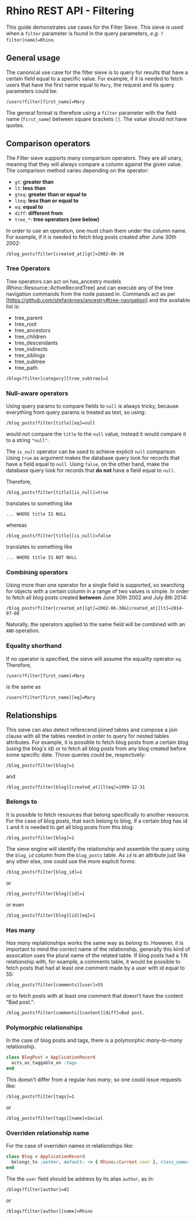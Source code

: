 # Rhino REST API - Filtering

This guide demonstrates use cases for the Filter Sieve. This sieve is used when a `filter` parameter is found in the query parameters, _e.g._ `?filter[name]=Rhino`.

## General usage

The canonical use case for the filter sieve is to query for results that have a certain field equal to a specific value. For example, if it is needed to fetch users that have the first name equal to `Mary`, the request and its query parameters could be:

```
/users?filter[first_name]=Mary
```

The general format is therefore using a `filter` parameter with the field name (`first_name`) between square brackets `[]`. The value should not have quotes.

## Comparison operators

The Filter sieve supports many comparison operators. They are all unary, meaning that they will always compare a column against the given value. The comparison method varies depending on the operator:

- `gt`: **greater than**
- `lt`: **less than**
- `gteq`: **greater than or equal to**
- `lteq`: **less than or equal to**
- `eq`: **equal to**
- `diff`: **different from**
- `tree_*`: **tree operators (see below)**

In order to use an operation, one must chain them under the column name. For example, if it is needed to fetch blog posts created after June 30th 2002:

```
/blog_posts?filter[created_at][gt]=2002-06-30
```

### Tree Operators

Tree operators can act on has_ancestry models (Rhino::Resource::ActiveRecordTree) and can execute any of the tree navigation commands from the node passed in. Commands act as per [https://github.com/stefankroes/ancestry#tree-navigation] and the available list is:

- tree_parent
- tree_root
- tree_ancestors
- tree_children
- tree_descendants
- tree_indirects
- tree_siblings
- tree_subtree
- tree_path

```
/blogs?filter[category][tree_subtree]=1
```

### Null-aware operators

Using query params to compare fields to `null` is always tricky, because everything from query params is treated as text, so using:

```
/blog_posts?filter[title][eq]=null
```

would not compare the `title` to the `null` value, instead it would compare it to a string `"null"`.

The `is_null` operator can be used to achieve explicit `null` comparison. Using `true` as argument makes the database query look for records that have a field equal to `null`. Using `false`, on the other hand, make the database query look for records that **do not** have a field equal to `null`.

Therefore,

```
/blog_posts?filter[title][is_null]=true
```

translates to something like

```
... WHERE title IS NULL
```

whereas

```
/blog_posts?filter[title][is_null]=false
```

translates to something like

```
... WHERE title IS NOT NULL
```

### Combining operators

Using more than one operator for a single field is supported, so searching for objects with a certain column in a range of two values is simple. In order to fetch all blog posts created **between** June 30th 2002 and July 8th 2014:

```
/blog_posts?filter[created_at][gt]=2002-06-30&[created_at][lt]=2014-07-08
```

Naturally, the operators applied to the same field will be combined with an `AND` operation.

### Equality shorthand

If no operator is specified, the sieve will assume the equality operator `eq`. Therefore,

```
/users?filter[first_name]=Mary
```

is the same as

```
/users?filter[first_name][eq]=Mary
```

## Relationships

This sieve can also detect referecend joined tables and compose a join clause with all the tables needed in order to query for nested tables attributes.
For example, it is possible to fetch blog posts from a certain blog (using the blog's id) or to fetch all blog posts from any blog created before some specific date. Those queries could be, respectively:

```
/blog_posts?filter[blog]=1
```

and

```
/blog_posts?filter[blog][created_at][lteq]=1999-12-31
```

### Belongs to

It is possible to fetch resources that belong specifically to another resource. For the case of blog posts, that each belong to blog, if a certain blog has id `1` and it is needed to get all blog posts from this blog:

```
/blog_posts?filter[blog]=1
```

The sieve engine will identify the relationship and assemble the query using the `blog_id` column from the `blog_posts` table.
As `id` is an attribute just like any other else, one could use the more explicit forms:

```
/blog_posts?filter[blog_id]=1
```

or

```
/blog_posts?filter[blog][id]=1
```

or even

```
/blog_posts?filter[blog][id][eq]=1
```

### Has many

_Has many_ replationships works the same way as _belong to_. However, it is important to mind the correct name of the relationship, generally this kind of assocation uses the plural name of the related table. If blog posts had a 1:N relationship with, for example, a comments table, it would be possible to fetch posts that had at least one comment made by a user with id equal to 55:

```
/blog_posts?filter[comments][user]=55
```

or to fetch posts with at least one comment that doesn't have the content "Bad post.":

```
/blog_posts?filter[comments][content][diff]=Bad post.
```

### Polymorphic relationships

In the case of blog posts and tags, there is a polymorphic _many-to-many_ relationship.

```ruby
class BlogPost < ApplicationRecord
  acts_as_taggable_on :tags
end
```

This doesn't differ from a regular _has many_, so one could issue requests like:

```
/blog_posts?filter[tags]=1
```

or

```
/blog_posts?filter[tags][name]=Social
```

### Overriden relationship name

For the case of overriden names in relationships like:

```ruby
class Blog < ApplicationRecord
  belongs_to :author, default: -> { Rhino::Current.user }, class_name: 'User', foreign_key: :user_id
end
```

The the `user` field should be address by its alias `author`, as in:

```
/blogs?filter[author]=42
```

or

```
/blogs?filter[author][name]=Rhino
```
